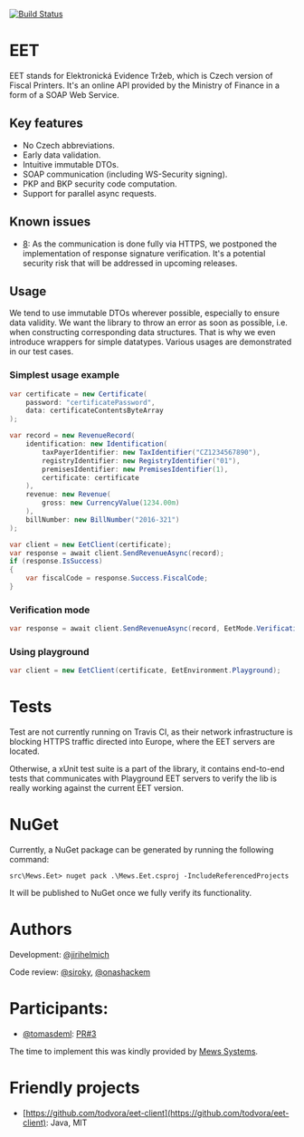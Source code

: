 [![Build Status](https://travis-ci.org/MewsSystems/eet.svg?branch=master)](https://travis-ci.org/MewsSystems/eet)

# EET
EET stands for Elektronická Evidence Tržeb, which is Czech version of Fiscal Printers.
It's an online API provided by the Ministry of Finance in a form of a SOAP Web Service.

## Key features
- No Czech abbreviations.
- Early data validation.
- Intuitive immutable DTOs.
- SOAP communication (including WS-Security signing).
- PKP and BKP security code computation.
- Support for parallel async requests.

## Known issues
- [8](https://github.com/MewsSystems/eet/issues/8): As the communication is done fully via HTTPS, we postponed the implementation of response signature verification. It's a potential security risk that will be addressed in upcoming releases.

## Usage
We tend to use immutable DTOs wherever possible, especially to ensure data validity.
We want the library to throw an error as soon as possible, i.e. when constructing corresponding data structures.
That is why we even introduce wrappers for simple datatypes.
Various usages are demonstrated in our test cases.

### Simplest usage example
```csharp
var certificate = new Certificate(
    password: "certificatePassword",
    data: certificateContentsByteArray
);

var record = new RevenueRecord(
    identification: new Identification(
        taxPayerIdentifier: new TaxIdentifier("CZ1234567890"),
        registryIdentifier: new RegistryIdentifier("01"),
        premisesIdentifier: new PremisesIdentifier(1),
        certificate: certificate
    ),
    revenue: new Revenue(
        gross: new CurrencyValue(1234.00m)
    ),
    billNumber: new BillNumber("2016-321")
);

var client = new EetClient(certificate);
var response = await client.SendRevenueAsync(record);
if (response.IsSuccess)
{
    var fiscalCode = response.Success.FiscalCode;
}
```

### Verification mode
```csharp
var response = await client.SendRevenueAsync(record, EetMode.Verification);
```

### Using playground
```csharp
var client = new EetClient(certificate, EetEnvironment.Playground);
```

# Tests
Test are not currently running on Travis CI, as their network infrastructure is blocking HTTPS traffic directed into Europe, where the EET servers are located.

Otherwise, a xUnit test suite is a part of the library, it contains end-to-end tests that communicates with Playground EET servers to verify the lib is really working against the current EET version.

# NuGet
Currently, a NuGet package can be generated by running the following command:

```
src\Mews.Eet> nuget pack .\Mews.Eet.csproj -IncludeReferencedProjects
```

It will be published to NuGet once we fully verify its functionality.

# Authors
Development: [@jirihelmich](https://github.com/jirihelmich)

Code review: [@siroky](https://github.com/siroky), [@onashackem](https://github.com/onashackem)

# Participants:
- [@tomasdeml](https://github.com/tomasdeml): [PR#3](https://github.com/MewsSystems/eet/pull/3/files)

The time to implement this was kindly provided by [Mews Systems](http://mewssystems.com).

# Friendly projects
- [https://github.com/todvora/eet-client](https://github.com/todvora/eet-client): Java, MIT
